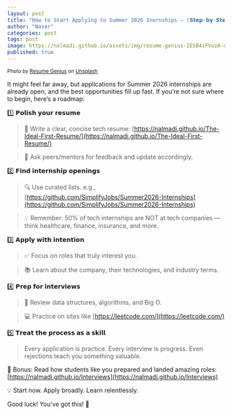 ```yaml
---
layout: post
title: "How to Start Applying to Summer 2026 Inernships – (𝗦𝘁𝗲𝗽-𝗯𝘆-𝗦𝘁𝗲𝗽)"
author: "Naser"
categories: post
tags: post
image: https://nalmadi.github.io/assets/img/resume-genius-IESB4iFVuzA-unsplash.jpg
published: true
---
```

<meta name="image" property="og:image" content="https://nalmadi.github.io/assets/img/resume-genius-IESB4iFVuzA-unsplash.jpg">
<sup>
  Photo by <a href="https://unsplash.com/@resumegenius?utm_content=creditCopyText&utm_medium=referral&utm_source=unsplash">Resume Genius</a> on <a href="https://unsplash.com/photos/a-woman-shaking-hands-with-another-woman-sitting-at-a-table-IESB4iFVuzA?utm_content=creditCopyText&utm_medium=referral&utm_source=unsplash">Unsplash</a>
</sup>
  

It might feel far away, but applications for Summer 2026 internships are already open, and the best opportunities fill up fast.
If you’re not sure where to begin, here’s a roadmap:


1️⃣ 𝗣𝗼𝗹𝗶𝘀𝗵 𝘆𝗼𝘂𝗿 𝗿𝗲𝘀𝘂𝗺𝗲

>📄 Write a clear, concise tech resume: [https://nalmadi.github.io/The-Ideal-First-Resume/](https://nalmadi.github.io/The-Ideal-First-Resume/)

>👥 Ask peers/mentors for feedback and update accordingly.

2️⃣ 𝗙𝗶𝗻𝗱 𝗶𝗻𝘁𝗲𝗿𝗻𝘀𝗵𝗶𝗽 𝗼𝗽𝗲𝗻𝗶𝗻𝗴𝘀

>🔍 Use curated lists. e.g., [https://github.com/SimplifyJobs/Summer2026-Internships](https://github.com/SimplifyJobs/Summer2026-Internships)

>💡 Remember: 50% of tech internships are NOT at tech companies — think healthcare, finance, insurance, and more.

3️⃣ 𝗔𝗽𝗽𝗹𝘆 𝘄𝗶𝘁𝗵 𝗶𝗻𝘁𝗲𝗻𝘁𝗶𝗼𝗻

>✅ Focus on roles that truly interest you.

>📚 Learn about the company, their technologies, and industry terms.


4️⃣ 𝗣𝗿𝗲𝗽 𝗳𝗼𝗿 𝗶𝗻𝘁𝗲𝗿𝘃𝗶𝗲𝘄𝘀

>🧠 Review data structures, algorithms, and Big O.

>💻 Practice on sites like [https://leetcode.com/](https://leetcode.com/)


5️⃣ 𝗧𝗿𝗲𝗮𝘁 𝘁𝗵𝗲 𝗽𝗿𝗼𝗰𝗲𝘀𝘀 𝗮𝘀 𝗮 𝘀𝗸𝗶𝗹𝗹

>Every application is practice. Every interview is progress. Even rejections teach you something valuable.


💬 Bonus: Read how students like you prepared and landed amazing roles: [https://nalmadi.github.io/Interviews](https://nalmadi.github.io/Interviews)

💡 Start now. Apply broadly. Learn relentlessly.

Good luck! You’ve got this! 💪
